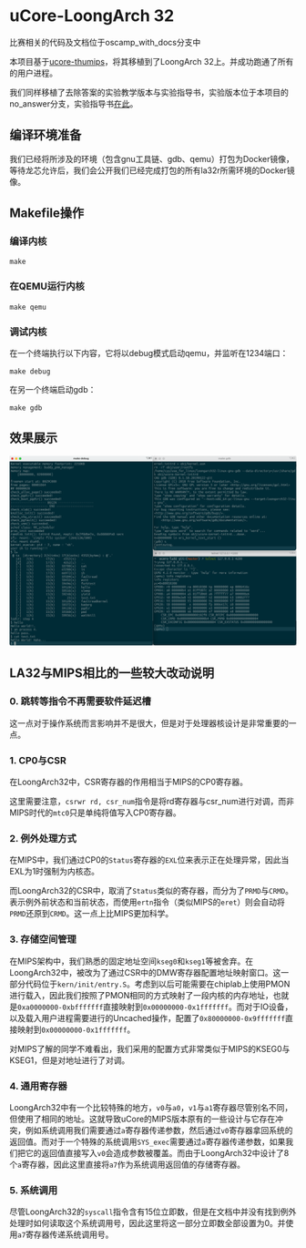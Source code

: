 # uCore-LoongArch 32
比赛相关的代码及文档位于oscamp_with_docs分支中

本项目基于[ucore-thumips](https://github.com/z4yx/ucore-thumips)，将其移植到了LoongArch 32上。并成功跑通了所有的用户进程。

我们同样移植了去除答案的实验教学版本与实验指导书，实验版本位于本项目的no_answer分支，实验指导书[在此](https://cyyself.github.io/ucore_la32_docs/)。

## 编译环境准备

我们已经将所涉及的环境（包含gnu工具链、gdb、qemu）打包为Docker镜像，等待龙芯允许后，我们会公开我们已经完成打包的所有la32r所需环境的Docker镜像。

## Makefile操作

### 编译内核

```shell
make
```

### 在QEMU运行内核

```shell
make qemu
```

### 调试内核

在一个终端执行以下内容，它将以debug模式启动qemu，并监听在1234端口：

```shell
make debug
```

在另一个终端启动gdb：

```shell
make gdb
```

## 效果展示

![debug](doc/img/debug.png)

## LA32与MIPS相比的一些较大改动说明

### 0. 跳转等指令不再需要软件延迟槽

这一点对于操作系统而言影响并不是很大，但是对于处理器核设计是非常重要的一点。

### 1. CP0与CSR

在LoongArch32中，CSR寄存器的作用相当于MIPS的CP0寄存器。

这里需要注意，`csrwr rd, csr_num`指令是将rd寄存器与csr_num进行对调，而非MIPS时代的`mtc0`只是单纯将值写入CP0寄存器。

### 2. 例外处理方式

在MIPS中，我们通过CP0的`Status`寄存器的`EXL`位来表示正在处理异常，因此当EXL为1时强制为内核态。

而LoongArch32的CSR中，取消了`Status`类似的寄存器，而分为了`PRMD`与`CRMD`。表示例外前状态和当前状态，而使用`ertn`指令（类似MIPS的`eret`）则会自动将`PRMD`还原到`CRMD`。这一点上比MIPS更加科学。

### 3. 存储空间管理

在MIPS架构中，我们熟悉的固定地址空间`kseg0`和`kseg1`等被舍弃。在LoongArch32中，被改为了通过CSR中的DMW寄存器配置地址映射窗口。这一部分代码位于`kern/init/entry.S`。考虑到以后可能需要在chiplab上使用PMON进行载入，因此我们按照了PMON相同的方式映射了一段内核的内存地址，也就是`0xa0000000-0xbfffffff`直接映射到`0x00000000-0x1fffffff`。而对于IO设备，以及载入用户进程需要进行的Uncached操作，配置了`0x80000000-0x9fffffff`直接映射到`0x00000000-0x1fffffff`。

对MIPS了解的同学不难看出，我们采用的配置方式非常类似于MIPS的KSEG0与KSEG1，但是对地址进行了对调。

### 4. 通用寄存器

LoongArch32中有一个比较特殊的地方，`v0`与`a0`，`v1`与`a1`寄存器尽管别名不同，但使用了相同的地址。这就导致uCore的MIPS版本原有的一些设计与它存在冲突，例如系统调用我们需要通过`a`寄存器传递参数，然后通过`v0`寄存器拿回系统的返回值。而对于一个特殊的系统调用`SYS_exec`需要通过`a`寄存器传递参数，如果我们把它的返回值直接写入`v0`会造成参数被覆盖。而由于LoongArch32中设计了8个`a`寄存器，因此这里直接将`a7`作为系统调用返回值的存储寄存器。

### 5. 系统调用

尽管LoongArch32的`syscall`指令含有15位立即数，但是在文档中并没有找到例外处理时如何读取这个系统调用号，因此这里将这一部分立即数全部设置为0。并使用`a7`寄存器传递系统调用号。
